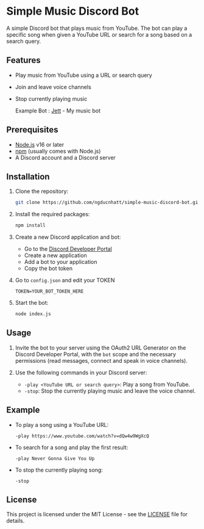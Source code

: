 # Simple Music Discord Bot

A simple Discord bot that plays music from YouTube. The bot can play a specific song when given a YouTube URL or search for a song based on a search query.

## Features

- Play music from YouTube using a URL or search query
- Join and leave voice channels
- Stop currently playing music

    Example Bot : [Jett]() - My music bot

## Prerequisites

- [Node.js](https://nodejs.org/) v16 or later
- [npm](https://www.npmjs.com/) (usually comes with Node.js)
- A Discord account and a Discord server

## Installation

1. Clone the repository:
    ```sh
    git clone https://github.com/ngducnhatt/simple-music-discord-bot.git
    ```

2. Install the required packages:
    ```sh
    npm install
    ```

3. Create a new Discord application and bot:
    - Go to the [Discord Developer Portal](https://discord.com/developers/applications)
    - Create a new application
    - Add a bot to your application
    - Copy the bot token

4. Go to `config.json` and edit your TOKEN
    ```env
    TOKEN=YOUR_BOT_TOKEN_HERE
    ```

5. Start the bot:
    ```sh
    node index.js
    ```

## Usage

1. Invite the bot to your server using the OAuth2 URL Generator on the Discord Developer Portal, with the `bot` scope and the necessary permissions (read messages, connect and speak in voice channels).

2. Use the following commands in your Discord server:
    - `-play <YouTube URL or search query>`: Play a song from YouTube.
    - `-stop`: Stop the currently playing music and leave the voice channel.

## Example

- To play a song using a YouTube URL:
    ```
    -play https://www.youtube.com/watch?v=dQw4w9WgXcQ
    ```

- To search for a song and play the first result:
    ```
    -play Never Gonna Give You Up
    ```

- To stop the currently playing song:
    ```
    -stop
    ```


## License

This project is licensed under the MIT License - see the [LICENSE](LICENSE) file for details.
